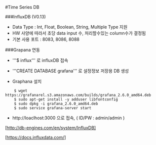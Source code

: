#Time Series DB

###InfluxDB (V0.13)

 - Data Type : Int, Float, Boolean, String, Multiple Type 지원
 - HW 사양에 따라서 초당 data input 수, 처리할수있는 column수가 결정됨
 - 기본 사용 포트 : 8083, 8086, 8088
 
###Grapana 연동

 - '''$ influx''' 로 influxDB 접속

 - '''CREATE DATABASE grafana''' 로 설정정보 저장용 DB 생성

 - Graphana 설치
~~~~
    $ wget https://grafanarel.s3.amazonaws.com/builds/grafana_2.6.0_amd64.deb
    $ sudo apt-get install -y adduser libfontconfig
    $ sudo dpkg -i grafana_2.6.0_amd64.deb
    $ sudo service grafana-server start
~~~~

  - http://loaclhost:3000 으로 접속, ( ID/PW : admin/admin )


[http://db-engines.com/en/system/InfluxDB]

[https://docs.influxdata.com/]

